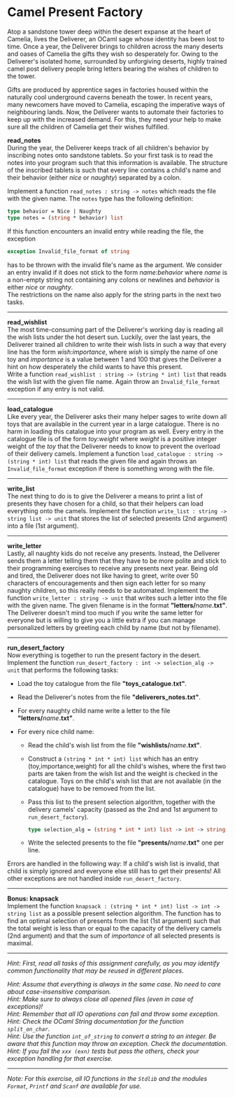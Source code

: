 # Camel Present Factory
Atop a sandstone tower deep within the desert expanse at the heart of Camelia, lives the Deliverer, an OCaml sage whose identity has been lost to time. Once a year, the Deliverer brings to children across the many deserts and oases of Camelia the gifts they wish so desperately for. Owing to the Deliverer's isolated home, surrounded by unforgiving deserts, highly trained camel post delivery people bring letters bearing the wishes of children to the tower.

Gifts are produced by apprentice sages in factories housed within the naturally cool underground caverns beneath the tower. In recent years, many newcomers have moved to Camelia, escaping the imperative ways of neighbouring lands. Now, the Deliverer wants to automate their factories to keep up with the increased demand. For this, they need your help to make sure all the children of Camelia get their wishes fulfilled.

**read_notes**  
During the year, the Deliverer keeps track of all children's behavior by inscribing notes onto sandstone tablets. So your first task is to read the notes into your program such that this information is available. The structure of the inscribed tablets is such that every line contains a child's name and their behavior (either *nice* or *naughty*) separated by a colon.

Implement a function `read_notes : string -> notes` which reads the file with the given name. The `notes` type has the following definition:

```Ocaml
type behavior = Nice | Naughty
type notes = (string * behavior) list
```

If this function encounters an invalid entry while reading the file, the exception

```Ocaml
exception Invalid_file_format of string
```

has to be thrown with the invalid file's name as the argument. We consider an entry invalid if it does not stick to the form *name:behavior* where *name* is a non-empty string not containing any colons or newlines and *behavior* is either *nice* or *naughty*.  
The restrictions on the name also apply for the string parts in the next two tasks.

---

**read_wishlist**  
The most time-consuming part of the Deliverer's working day is reading all the wish lists under the hot desert sun. Luckily, over the last years, the Deliverer trained all children to write their wish lists in such a way that every line has the form *wish:importance*, where *wish* is simply the name of one toy and *importance* is a value between $1$ and $100$ that gives the Deliverer a hint on how desperately the child wants to have this present.  
Write a function `read_wishlist : string -> (string * int) list` that reads the wish list with the given file name. Again throw an `Invalid_file_format` exception if any entry is not valid.

---

**load_catalogue**  
Like every year, the Deliverer asks their many helper sages to write down all toys that are available in the current year in a large catalogue. There is no harm in loading this catalogue into your program as well. Every entry in the catalogue file is of the form *toy:weight* where *weight* is a positive integer weight of the *toy* that the Deliverer needs to know to prevent the overload of their delivery camels.
Implement a function `load_catalogue : string -> (string * int) list` that reads the given file and again throws an `Invalid_file_format` exception if there is something wrong with the file.

---

**write_list**  
The next thing to do is to give the Deliverer a means to print a list of presents they have chosen for a child, so that their helpers can load everything onto the camels. Implement the function `write_list : string -> string list -> unit` that stores the list of selected presents (2nd argument) into a file (1st argument).

---

**write_letter**  
Lastly, all naughty kids do not receive any presents. Instead, the Deliverer sends them a letter telling them that they have to be more polite and stick to their programming exercises to receive any presents next year. Being old and tired, the Deliverer does not like having to greet, write over 50 characters of encouragements and then sign each letter for so many naughty children, so this really needs to be automated. Implement the function `write_letter : string -> unit` that writes such a letter into the file with the given name.
The given filename is in the format 
**"letters/**$name$**.txt"**. The Deliverer doesn't mind too much if you write the same letter for everyone but is willing to give you a little extra if you can manage personalized letters by greeting each child by name (but not by filename).

---

**run_desert_factory**  
Now everything is together to run the present factory in the desert. Implement the function `run_desert_factory : int -> selection_alg -> unit` that performs the following tasks:

- Load the toy catalogue from the file **"toys_catalogue.txt"**.

- Read the Deliverer's notes from the file **"deliverers_notes.txt"**.

- For every naughty child name write a letter to the file **"letters/**$name$**.txt"**.

- For every nice child name:

    - Read the child's wish list from the file **"wishlists/**$name$**.txt"**.

    - Construct a `(string * int * int) list` which has an entry (toy,importance,weight) for all the child's wishes, where the first two parts are taken from the wish list and the weight is checked in the catalogue. Toys on the child's wish list that are not available (in the catalogue) have to be removed from the list.

    - Pass this list to the present selection algorithm, together with the delivery camels' capacity (passed as the 2nd and 1st argument to `run_desert_factory`).
        
        ```Ocaml
        type selection_alg = (string * int * int) list -> int -> string list
        ```
    
    - Write the selected presents to the file **"presents/**$name$**.txt"** one per line.

Errors are handled in the following way: If a child's wish list is invalid, that child is simply ignored and everyone else still has to get their presents! All other exceptions are not handled inside `run_desert_factory`.

---

**Bonus: knapsack**  
Implement the function `knapsack : (string * int * int) list -> int -> string list` as a possible present selection algorithm. The function has to find an optimal selection of presents from the list (1st argument) such that the total weight is less than or equal to the capacity of the delivery camels (2nd argument) and that the sum of *importance* of all selected presents is maximal.

---

*Hint: First, read all tasks of this assignment carefully, as you may identify common functionality that may be reused in different places.*

*Hint: Assume that everything is always in the same case. No need to care about case-insensitive comparison.*  
*Hint: Make sure to always close all opened files (even in case of exceptions)!*  
*Hint: Remember that all IO operations can fail and throw some exception.*  
*Hint: Check the OCaml String documentation for the function `split_on_char`.*  
*Hint: Use the function `int_of_string` to convert a string to an integer. Be aware that this function may throw an exception. Check the documentation.*  
*Hint: If you fail the `xxx (exn)` tests but pass the others, check your exception handling for that exercise.*

---

*Note: For this exercise, all IO functions in the `Stdlib` and the modules `Format`, `Printf` and `Scanf` are available for use.*